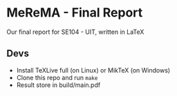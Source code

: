 # MeReMA - Final Report
Our final report for SE104 - UIT, written in LaTeX

## Devs
- Install TeXLive full (on Linux) or MikTeX (on Windows)
- Clone this repo and run `make`
- Result store in build/main.pdf
